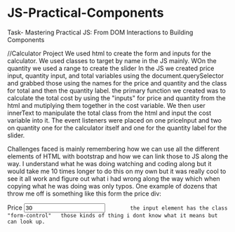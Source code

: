 # JS-Practical-Components
Task- Mastering Practical JS: From DOM Interactions to Building Components

//Calculator Project
We used html to create the form and inputs for the calculator. We used classes to target by name in the JS mainly. WOn the quantity we used a range to create the slider
In the JS we created price input, quantity input, and total variables using the document.querySelector and grabbed those using the names for the price and quantity and the class for total and then the quantity label. 
the primary function we created was to calculate the total cost by using the "inputs" for price and quantity from the html and mutiplying them together in the cost variable. We then user innerText to manipulate the total class from the html and input
the cost variable into it. The event listeners were placed on one priceInput and two on quantity one for the calculator itself and one for the quantity label for the slider. 

Challenges faced is mainly remembering how we can use all the different elements of HTML with bootstrap and how we can link those to JS along the way. I understand what he was doing watching and coding along but it would take me 10 times longer to do this on my own but it was really cool to see it all work and figure out what i had wrong along the way which when copying what he was doing was only typos. One example of dozens that throw me off is something like this form the price div:
  <div class="form-group">
            <label for="price">Price</label>
            <input type="text" class="form-control" name="price" 
            value="30"

            the input element has the class "form-control"   those kinds of thing i dont know what it means but can look up. 
